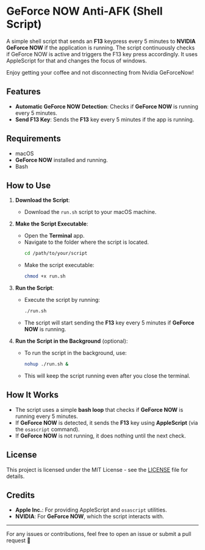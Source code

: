 # GeForce NOW Anti-AFK (Shell Script)

A simple shell script that sends an **F13** keypress every 5 minutes to **NVIDIA GeForce NOW** if the application is running. The script continuously checks if GeForce NOW is active and triggers the F13 key press accordingly. It uses AppleScript for that and changes the focus of windows.

Enjoy getting your coffee and not disconnecting from Nvidia GeForceNow!

## Features

- **Automatic GeForce NOW Detection**: Checks if **GeForce NOW** is running every 5 minutes.
- **Send F13 Key**: Sends the **F13** key every 5 minutes if the app is running.

## Requirements

- macOS
- **GeForce NOW** installed and running.
- Bash

## How to Use

1. **Download the Script**:

   - Download the `run.sh` script to your macOS machine.

2. **Make the Script Executable**:

   - Open the **Terminal** app.
   - Navigate to the folder where the script is located.
     ```bash
     cd /path/to/your/script
     ```
   - Make the script executable:
     ```bash
     chmod +x run.sh
     ```

3. **Run the Script**:

   - Execute the script by running:
     ```bash
     ./run.sh
     ```
   - The script will start sending the **F13** key every 5 minutes if **GeForce NOW** is running.

4. **Run the Script in the Background** (optional):
   - To run the script in the background, use:
     ```bash
     nohup ./run.sh &
     ```
   - This will keep the script running even after you close the terminal.

## How It Works

- The script uses a simple **bash loop** that checks if **GeForce NOW** is running every 5 minutes.
- If **GeForce NOW** is detected, it sends the **F13** key using **AppleScript** (via the `osascript` command).
- If **GeForce NOW** is not running, it does nothing until the next check.

## License

This project is licensed under the MIT License - see the [LICENSE](LICENSE) file for details.

## Credits

- **Apple Inc.**: For providing AppleScript and `osascript` utilities.
- **NVIDIA**: For **GeForce NOW**, which the script interacts with.

---

For any issues or contributions, feel free to open an issue or submit a pull request 🚀
